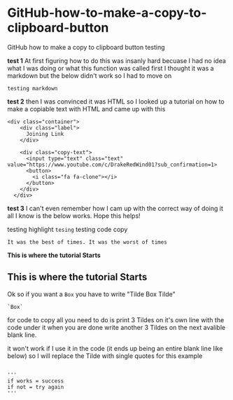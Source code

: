 # GitHub-how-to-make-a-copy-to-clipboard-button
 GitHub how to make a copy to clipboard button
testing

**test 1**
At first figuring how to do this was insanly hard becuase I had no idea what I was doing or what this function was called first I thought it was a markdown but the below didn't work so I had to move on
```
testing markdown 
```

**test 2**
then I was convinced it was HTML so I looked up a tutorial on how to make a copiable text with HTML and came up with this

```
<div class="container">
    <div class="label">
      Joining Link
    </div>
  
    <div class="copy-text">
      <input type="text" class="text" value="https://www.youtube.com/c/DrakeRedWind01?sub_confirmation=1>
      <button>
        <i class="fa fa-clone"></i>
      </button>
    </div>
  </div>
```
**test 3**
I can't even remember how I cam up with the correct way of doing it all I know is the below works.
Hope this helps!




testing highlight `tesing`
testing code copy
```
It was the best of times. It was the worst of times
```

**This is where the tutorial Starts**
## This is where the tutorial Starts
Ok so if you want a `Box` you have to write "Tilde Box Tilde" 
```
`Box`
```

for code to copy all you need to do is print 3 Tildes on it's own line with the code under it when you are done write another 3 Tildes on the next avalible blank line.

it won't work if I use it in the code (it ends up being an entire blank line like below) so I will replace the Tilde with single quotes for this example
```
```
```
'''
if works = success
if not = try again
'''
```





